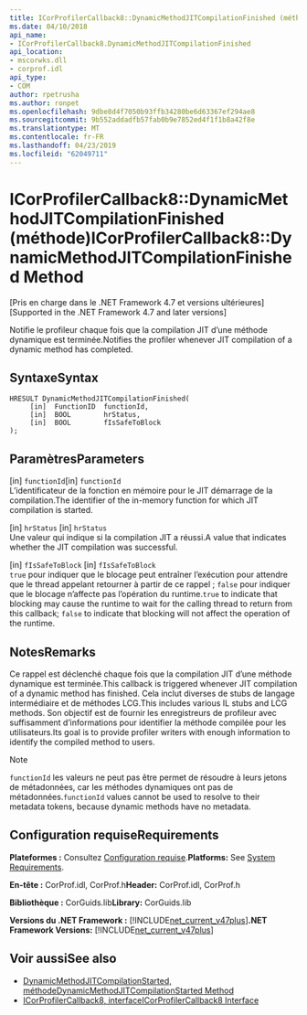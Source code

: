```yaml
---
title: ICorProfilerCallback8::DynamicMethodJITCompilationFinished (méthode)
ms.date: 04/10/2018
api_name:
- ICorProfilerCallback8.DynamicMethodJITCompilationFinished
api_location:
- mscorwks.dll
- corprof.idl
api_type:
- COM
author: rpetrusha
ms.author: ronpet
ms.openlocfilehash: 9dbe8d4f7050b93ffb34280be6d63367ef294ae8
ms.sourcegitcommit: 9b552addadfb57fab0b9e7852ed4f1f1b8a42f8e
ms.translationtype: MT
ms.contentlocale: fr-FR
ms.lasthandoff: 04/23/2019
ms.locfileid: "62049711"
---
```

# <a name="icorprofilercallback8dynamicmethodjitcompilationfinished-method"></a><span data-ttu-id="bca93-102">ICorProfilerCallback8::DynamicMethodJITCompilationFinished (méthode)</span><span class="sxs-lookup"><span data-stu-id="bca93-102">ICorProfilerCallback8::DynamicMethodJITCompilationFinished Method</span></span>
<span data-ttu-id="bca93-103">[Pris en charge dans le .NET Framework 4.7 et versions ultérieures]</span><span class="sxs-lookup"><span data-stu-id="bca93-103">[Supported in the .NET Framework 4.7 and later versions]</span></span>  
  
<span data-ttu-id="bca93-104">Notifie le profileur chaque fois que la compilation JIT d’une méthode dynamique est terminée.</span><span class="sxs-lookup"><span data-stu-id="bca93-104">Notifies the profiler whenever JIT compilation of a dynamic method has completed.</span></span>  
  
## <a name="syntax"></a><span data-ttu-id="bca93-105">Syntaxe</span><span class="sxs-lookup"><span data-stu-id="bca93-105">Syntax</span></span>  
  
```  
HRESULT DynamicMethodJITCompilationFinished(  
     [in]  FunctionID  functionId,   
     [in]  BOOL        hrStatus,   
     [in]  BOOL        fIsSafeToBlock   
);  
```  
  
## <a name="parameters"></a><span data-ttu-id="bca93-106">Paramètres</span><span class="sxs-lookup"><span data-stu-id="bca93-106">Parameters</span></span>  
<span data-ttu-id="bca93-107">[in] `functionId`</span><span class="sxs-lookup"><span data-stu-id="bca93-107">[in] `functionId`</span></span>  
<span data-ttu-id="bca93-108">L’identificateur de la fonction en mémoire pour le JIT démarrage de la compilation.</span><span class="sxs-lookup"><span data-stu-id="bca93-108">The identifier of the in-memory function for which JIT compilation is started.</span></span>   

<span data-ttu-id="bca93-109">[in] `hrStatus` </span><span class="sxs-lookup"><span data-stu-id="bca93-109">[in] `hrStatus` </span></span>  
<span data-ttu-id="bca93-110">Une valeur qui indique si la compilation JIT a réussi.</span><span class="sxs-lookup"><span data-stu-id="bca93-110">A value that indicates whether the JIT compilation was successful.</span></span>

<span data-ttu-id="bca93-111">[in] `fIsSafeToBlock` </span><span class="sxs-lookup"><span data-stu-id="bca93-111">[in] `fIsSafeToBlock` </span></span>  
<span data-ttu-id="bca93-112">`true` pour indiquer que le blocage peut entraîner l’exécution pour attendre que le thread appelant retourner à partir de ce rappel ; `false` pour indiquer que le blocage n’affecte pas l’opération du runtime.</span><span class="sxs-lookup"><span data-stu-id="bca93-112">`true` to indicate that blocking may cause the runtime to wait for the calling thread to return from this callback; `false` to indicate that blocking will not affect the operation of the runtime.</span></span>  

## <a name="remarks"></a><span data-ttu-id="bca93-113">Notes</span><span class="sxs-lookup"><span data-stu-id="bca93-113">Remarks</span></span>  

<span data-ttu-id="bca93-114">Ce rappel est déclenché chaque fois que la compilation JIT d’une méthode dynamique est terminée.</span><span class="sxs-lookup"><span data-stu-id="bca93-114">This callback is triggered whenever JIT compilation of a dynamic method has finished.</span></span> <span data-ttu-id="bca93-115">Cela inclut diverses de stubs de langage intermédiaire et de méthodes LCG.</span><span class="sxs-lookup"><span data-stu-id="bca93-115">This includes various IL stubs and LCG methods.</span></span> <span data-ttu-id="bca93-116">Son objectif est de fournir les enregistreurs de profileur avec suffisamment d’informations pour identifier la méthode compilée pour les utilisateurs.</span><span class="sxs-lookup"><span data-stu-id="bca93-116">Its goal is to provide profiler writers with enough information to identify the compiled method to users.</span></span>

> [!NOTE]
> <span data-ttu-id="bca93-117">`functionId` les valeurs ne peut pas être permet de résoudre à leurs jetons de métadonnées, car les méthodes dynamiques ont pas de métadonnées.</span><span class="sxs-lookup"><span data-stu-id="bca93-117">`functionId` values cannot be used to resolve to their metadata tokens, because dynamic methods have no metadata.</span></span>

## <a name="requirements"></a><span data-ttu-id="bca93-118">Configuration requise</span><span class="sxs-lookup"><span data-stu-id="bca93-118">Requirements</span></span>  
 <span data-ttu-id="bca93-119">**Plateformes :** Consultez [Configuration requise](../../../../docs/framework/get-started/system-requirements.md).</span><span class="sxs-lookup"><span data-stu-id="bca93-119">**Platforms:** See [System Requirements](../../../../docs/framework/get-started/system-requirements.md).</span></span>  
  
 <span data-ttu-id="bca93-120">**En-tête :** CorProf.idl, CorProf.h</span><span class="sxs-lookup"><span data-stu-id="bca93-120">**Header:** CorProf.idl, CorProf.h</span></span>  
  
 <span data-ttu-id="bca93-121">**Bibliothèque :** CorGuids.lib</span><span class="sxs-lookup"><span data-stu-id="bca93-121">**Library:** CorGuids.lib</span></span>  
  
 <span data-ttu-id="bca93-122">**Versions du .NET Framework :** [!INCLUDE[net_current_v47plus](../../../../includes/net-current-v47plus.md)]</span><span class="sxs-lookup"><span data-stu-id="bca93-122">**.NET Framework Versions:** [!INCLUDE[net_current_v47plus](../../../../includes/net-current-v47plus.md)]</span></span>  
  
## <a name="see-also"></a><span data-ttu-id="bca93-123">Voir aussi</span><span class="sxs-lookup"><span data-stu-id="bca93-123">See also</span></span>

- [<span data-ttu-id="bca93-124">DynamicMethodJITCompilationStarted, méthode</span><span class="sxs-lookup"><span data-stu-id="bca93-124">DynamicMethodJITCompilationStarted Method</span></span>](icorprofilercallback8-dynamicmethodjitcompilationstarted-method.md)
- [<span data-ttu-id="bca93-125">ICorProfilerCallback8, interface</span><span class="sxs-lookup"><span data-stu-id="bca93-125">ICorProfilerCallback8 Interface</span></span>](icorprofilercallback8-interface.md)
